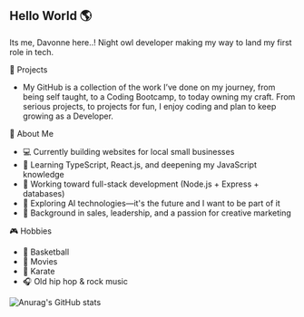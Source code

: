 ## Hello World 🌎

Its me, Davonne here..! Night owl developer making my way to land my first role in tech. 

🚀 Projects 
- My GitHub is a collection of the work I’ve done on my journey, from being self taught, to a Coding Bootcamp, to today owning my craft. From serious projects, to projects for fun, I enjoy coding and plan to keep growing as a Developer. 


🧠 About Me
* 💻 Currently building websites for local small businesses
* 🌱 Learning TypeScript, React.js, and deepening my JavaScript knowledge
* 🎯 Working toward full-stack development (Node.js + Express + databases)
* 🤖 Exploring AI technologies—it's the future and I want to be part of it
* 🎨 Background in sales, leadership, and a passion for creative marketing
  
🎮 Hobbies
* 🏀 Basketball
* 🎥 Movies
* 🥋 Karate
* 🎧 Old hip hop & rock music


![Anurag's GitHub stats](https://github-readme-stats.vercel.app/api?username=Davonne007-TX&theme=omni&show_icons=true)


